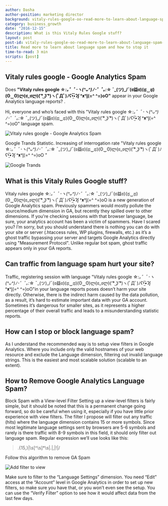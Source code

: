 ```yaml
---
author: Dasha
author-position: marketing director
background: vitaly-rules-google-oo-read-more-to-learn-about-language-spam-and-how-to-stop-it-back
category: business_growth
date: "2016-12-15"
description: What is this Vitaly Rules Google stuff?
layout: post
post-id: vitaly-rules-google-oo-read-more-to-learn-about-language-spam-and-how-to-stop-it
title: Read more to learn about language spam and how to stop it
time-to-read: 3 min
scripts: [post]
---
```


## Vitaly rules google - Google Analytics Spam
Does **"Vitaly rules google ☆*:｡゜ﾟ･*ヽ(^ᴗ^)ﾉ*･゜ﾟ｡:*☆ ¯\_(ツ)_/¯(ಠ益ಠ)(ಥ‿ಥ)(ʘ‿ʘ)ლ(ಠ_ಠლ)( ͡° ͜ʖ ͡°)ヽ(ﾟДﾟ)ﾉʕ•̫͡•ʔᶘ ᵒᴥᵒᶅ(=^ ^=)oO"** appear in your Google Analytics language reports? .

Hi, everyone and who’s faced with this  "Vitaly rules google ☆*:｡゜ﾟ･*ヽ(^ᴗ^)ﾉ*･゜ﾟ｡:*☆ ¯\_(ツ)_/¯(ಠ益ಠ)(ಥ‿ಥ)(ʘ‿ʘ)ლ(ಠ_ಠლ)( ͡° ͜ʖ ͡°)ヽ(ﾟДﾟ)ﾉʕ•̫͡•ʔᶘ ᵒᴥᵒᶅ(=^ ^=)oO" language spam.

![Vitaly rules google - Google Analytics Spam](https://i.imgur.com/Y7Ip9ke.jpg)

Google Trands Statistic. Increasing of interrogation rate "Vitaly rules google ☆*:｡゜ﾟ･*ヽ(^ᴗ^)ﾉ*･゜ﾟ｡:*☆ ¯\_(ツ)_/¯(ಠ益ಠ)(ಥ‿ಥ)(ʘ‿ʘ)ლ(ಠ_ಠლ)( ͡° ͜ʖ ͡°)ヽ(ﾟДﾟ)ﾉʕ•̫͡•ʔᶘ ᵒᴥᵒᶅ(=^ ^=)oO "

![Google Trands](https://i.imgur.com/nLpGCDY.jpg)


## What is this Vitaly Rules Google stuff?

Vitaly rules google ☆*:｡゜ﾟ･*ヽ(^ᴗ^)ﾉ*･゜ﾟ｡:*☆ ¯\_(ツ)_/¯(ಠ益ಠ)(ಥ‿ಥ)(ʘ‿ʘ)ლ(ಠ_ಠლ)( ͡° ͜ʖ ͡°)ヽ(ﾟДﾟ)ﾉʕ•̫͡•ʔᶘ ᵒᴥᵒᶅ(=^ ^=)oO is a new generation of Google Analytics spam. Previously spammers would mostly pollute the source/medium dimension in GA, but recently they spilled over to other dimensions. If you're checking sessions with that browser language, be sure, your analytics account has been a victim of spammers.
Have I scared you? I’m sorry, but you should understand there is nothing you can do with your site or server (.htaccess rules, WP plugins, firewalls, etc.) as it’s a ghost traffic bypassing your server and targets Google Analytics directly using "Measurement Protocol". Unlike regular bot spam, ghost traffic appears only in your GA reports.

## Can traffic from language spam hurt your site?

Traffic, registering session with language "Vitaly rules google ☆*:｡゜ﾟ･*ヽ(^ᴗ^)ﾉ*･゜ﾟ｡:*☆ ¯\_(ツ)_/¯(ಠ益ಠ)(ಥ‿ಥ)(ʘ‿ʘ)ლ(ಠ_ಠლ)( ͡° ͜ʖ ͡°)ヽ(ﾟДﾟ)ﾉʕ•̫͡•ʔᶘ ᵒᴥᵒᶅ(=^ ^=)oO"in your language reports poses doesn’t harm your site directly. Otherwise, there is the indirect harm caused by the data pollution, as a result, it’s hard to estimate important data with your GA account. Sometimes it’s dangerous for smaller sites, as it represents a higher percentage of their overall traffic and leads to a misunderstanding statistic reports. 

## How can I stop or block language spam?

As I understand the recommended way is to setup view filters in Google Analytics. Where you include only the valid hostnames of your web resource and exclude the Language dimension, filtering out invalid language strings. This is the easiest and most scalable solution (scalable to an extent). 

## How to Remove Google Analytics Language Spam?

Block Spam with a View-level Filter
Setting up a view-level filters is fairly simple, but it should be noted that this is a permanent change going forward, so do be careful when using it, especially if you have little prior experience with view filters. The filter I propose will filter out any traffic (hits) where the language dimension contains 15 or more symbols. Since most legitimate language settings sent by browsers are 5-6 symbols and rarely is there traffic with 8-9 symbols in this field, it should only filter out language spam.
Regular expression we’ll use looks like this:

> .{15,}|\s[^\s]*\s|\.|,|\!|\/

Follow this algorithm to remove GA Spam

![Add filter to view](https://i.imgur.com/iXZgwz9.jpg)

Make sure to filter to the “Language Settings” dimension. You need “Edit” access at the “Account” level in Google Analytics in order to set up new filters, so make sure you have that, or you won’t even see the setup.
You can use the “Verify Filter” option to see how it would affect data from the last few days.
